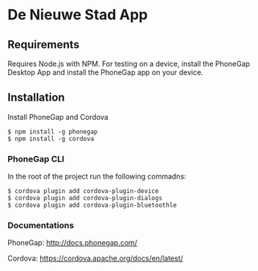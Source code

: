 # De Nieuwe Stad App
## Requirements
Requires Node.js with NPM.
For testing on a device, install the PhoneGap Desktop App and install the PhoneGap app on your device.

## Installation
Install PhoneGap and Cordova

    $ npm install -g phonegap
    $ npm install -g cordova
### PhoneGap CLI
In the root of the project run the following commadns:

    $ cordova plugin add cordova-plugin-device
    $ cordova plugin add cordova-plugin-dialogs
    $ cordova plugin add cordova-plugin-bluetoothle

### Documentations
PhoneGap:
http://docs.phonegap.com/

Cordova:
https://cordova.apache.org/docs/en/latest/